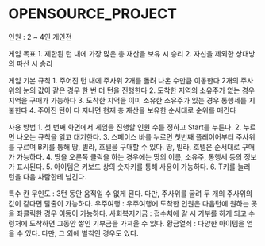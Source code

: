 # OPENSOURCE_PROJECT

인원 : 2 ~ 4인 개인전

게임 목표
    1. 제한된 턴 내에 가장 많은 총 재산을 보유 시 승리
    2. 자신을 제외한 상대방의 파산 시 승리

게임 기본 규칙
    1. 주어진 턴 내에 주사위 2개를 돌려 나온 수만큼 이동한다
        2개의 주사위의 눈의 값이 같은 경우 한 번 더 턴을 진행한다
    2. 도착한 지역의 소유주가 없는 경우 지역을 구매가 가능하다
    3. 도착한 지역을 이미 소유한 소유주가 있는 경우 통행세를 지불한다
    4. 주어진 턴이 다 지나면 현재 총 재산을 보유한 순서대로 순위를 매긴다
    
사용 방법
    1. 첫 번째 화면에서 게임을 진행할 인원 수를 정하고 Start를 누른다.
    2. 누르면 나오는 규칙을 읽고 대기한다.
    3. 스페이스 바를 누르면 첫번째 플레이어부터 주사위를 구르며 B키를 통해 땅, 빌라, 호텔을 구매할 수 있다.
        땅, 빌라, 호텔은 순서대로 구매가 가능하다.
    4. 땅을 오른쪽 클릭을 하는 경우에는 땅의 이름, 소유주, 통행세 등의 정보가 표시된다.
    5. 아이템은 키보드 상의 숫자키를 통해 사용이 가능하다.
    6. T키를 눌러 턴을 다음 사람한테 넘긴다.

특수 칸
    무인도 : 3턴 동안 움직일 수 없게 된다. 다만, 주사위를 굴려 두 개의 주사위의 값이 같다면 탈출이 가능하다.
    우주여행 : 우주여행에 도착한 인원은 다음턴에 원하는 곳을 좌클릭한 경우 이동이 가능하다.
    사회복지기금 : 접수처에 갈 시 기부를 하게 되고 수령처에 도착하면 그동안 쌓인 기부금을 가져올 수 있다.
    황금열쇠 : 다양한 아이템을 얻을 수 있다.
              다만, 그 외에 벌칙인 경우도 있다.
